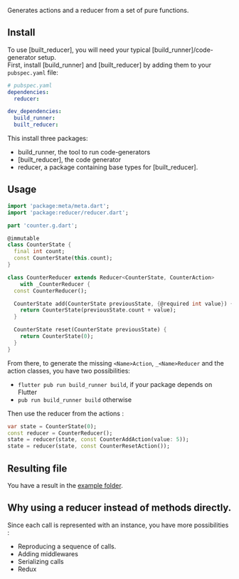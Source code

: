 Generates actions and a reducer from a set of pure functions.

## Install

To use [built_reducer], you will need your typical [build_runner]/code-generator setup.\
First, install [build_runner] and [built_reducer] by adding them to your `pubspec.yaml` file:

```yaml
# pubspec.yaml
dependencies:
  reducer:

dev_dependencies:
  build_runner:
  built_reducer:
```

This install three packages:

- build_runner, the tool to run code-generators
- [built_reducer], the code generator
- reducer, a package containing base types for [built_reducer].

## Usage

```dart
import 'package:meta/meta.dart';
import 'package:reducer/reducer.dart';

part 'counter.g.dart';

@immutable
class CounterState {
  final int count;
  const CounterState(this.count);
}

class CounterReducer extends Reducer<CounterState, CounterAction>
    with _CounterReducer {
  const CounterReducer();

  CounterState add(CounterState previousState, {@required int value}) {
    return CounterState(previousState.count + value);
  }

  CounterState reset(CounterState previousState) {
    return CounterState(0);
  }
}
```

From there, to generate the missing `<Name>Action`, `_<Name>Reducer` and the action classes, you have two possibilities:

- `flutter pub run build_runner build`, if your package depends on Flutter
- `pub run build_runner build` otherwise

Then use the reducer from the actions :

```dart
var state = CounterState(0);
const reducer = CounterReducer();
state = reducer(state, const CounterAddAction(value: 5));
state = reducer(state, const CounterResetAction());
```

## Resulting file

You have a result in the [example folder](example/lib/counter.g.dart).

## Why using a reducer instead of methods directly.

Since each call is represented with an instance, you have more possibilities :

* Reproducing a sequence of calls.
* Adding middlewares
* Serializing calls
* Redux

